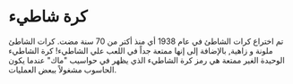 # كرة شاطيء

تم اختراع كرات الشاطئ في عام 1938 أي منذ أكتر من 70 سنة مضت. كرات الشاطئ ملونة و
زاهية, بالإضافة إلى إنها ممتعة جداً في اللعب علي الشاطيء! كرة الشاطيء الوحيدة
الغير ممتعة هي رمز كرة الشاطيء الذي يظهر في حواسيب "ماك" عندما يكون الحاسوب
مشغولاً ببعض العمليات.

